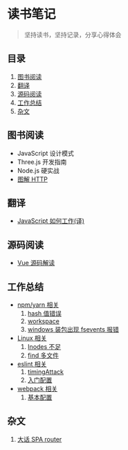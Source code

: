 # 读书笔记

> 坚持读书，坚持记录，分享心得体会

## 目录

1. [图书阅读](#图书阅读)
2. [翻译](#翻译)
3. [源码阅读](#源码阅读)
4. [工作总结](#工作总结)
5. [杂文](#杂文)

## 图书阅读

- JavaScript 设计模式 
- Three.js 开发指南
- Node.js 硬实战
- [图解 HTTP](./http/start.md)

## 翻译

- [JavaScript 如何工作(译)](./jswork)

## 源码阅读

- [Vue 源码解读](./vue)

## 工作总结

- [npm/yarn 相关](./worknotes/npm)
   1. [hash 值错误](./worknotes/npm/hash.md)
   2. [workspace](./worknotes/npm/workspace.md)
   3. [windows 装包出现 fsevents 报错](./worknotes/npm/fsevents.md)
- [Linux 相关](./worknotes/linux)
   1. [Inodes 不足](./worknotes/linux/noSpaceLeft.md)
   2. [find 多文件](./worknotes/linux/find.md)
- [eslint 相关](./worknotes/eslint)
   1. [timingAttack](./worknotes/eslint/timingAttack.md)
   2. [入门配置](./worknotes/eslint/baseConfig.md)
- [webpack 相关](./worknotes/webpack)
   1. [基本配置](./worknotes/webpack/webpack.md)
   
## 杂文

1. [大话 SPA router](./Essay/spa.md)
